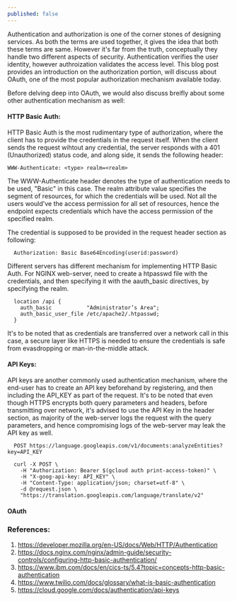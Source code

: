 ```yaml
---
published: false
---
```

Authentication and authorization is one of the corner stones of designing services. As both the terms are used together, it gives the idea that both these terms are same. However it's far from the truth, conceptually they handle two different aspects of security. Authentication verifies the user identity, however authroization validates the access level. This blog post provides an introduction on the authorization portion, will discuss about OAuth, one of the most popular authorization mechanism available today.
<Add image for authorization vs authentication>

  
Before delving deep into OAuth, we would also discuss breifly about some other authentication mechanism as well:

#### HTTP Basic Auth:
HTTP Basic Auth is the most rudimentary type of authorization, where the client has to provide the credentials in the request itself. When the client sends the request wihtout any credential, the server responds with a 401 (Unauthorized) status code, and along side, it sends the following header:
```
WWW-Authenticate: <type> realm=<realm>
```
The WWW-Authenticate header denotes the type of authentication needs to be used, "Basic" in this case. The realm attribute value specifies the segment of resources, for which the credentials will be used. Not all the users would've the access permission for all set of resources, hence the endpoint expects credentials which have the access permission of the specified realm.
  
The credential is supposed to be provided in the request header section as following:

```
  Authorization: Basic Base64Encoding(userid:password)
```

Different servers has different mechanism for implementing HTTP Basic Auth. For NGINX web-server, need to create a htpasswd file with the credentials, and then specifying it with the aauth_basic directives, by specifying the realm.
```
  location /api {
    auth_basic           "Administrator’s Area";
    auth_basic_user_file /etc/apache2/.htpasswd; 
  }
```
<HTTP Basic Auth Image>

It's to be noted that as credentials are transferred over a network call in this case, a secure layer like HTTPS is needed to ensure the credentials is safe from evasdropping or man-in-the-middle attack.

#### API Keys:
API keys are another commonly used authentication mechanism, where the end-user has to create an API key beforehand by registering, and then including the API_KEY as part of the request. It's to be noted that even though HTTPS encrypts both query parameters and headers, before transmitting over network, it's advised to use the API Key in the header section, as majority of the web-server logs the request with the query parameters, and hence compromising logs of the web-server may leak the API key as well.
  
```curl
  POST https://language.googleapis.com/v1/documents:analyzeEntities?key=API_KEY
  
  curl -X POST \
    -H "Authorization: Bearer $(gcloud auth print-access-token)" \
    -H "X-goog-api-key: API_KEY" \
    -H "Content-Type: application/json; charset=utf-8" \
    -d @request.json \
    "https://translation.googleapis.com/language/translate/v2"
```

  
#### OAuth

  
### References:
  1. https://developer.mozilla.org/en-US/docs/Web/HTTP/Authentication
  2. https://docs.nginx.com/nginx/admin-guide/security-controls/configuring-http-basic-authentication/
  3. https://www.ibm.com/docs/en/cics-ts/5.4?topic=concepts-http-basic-authentication
  4. https://www.twilio.com/docs/glossary/what-is-basic-authentication
  5. https://cloud.google.com/docs/authentication/api-keys